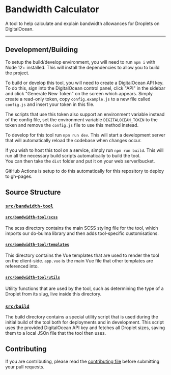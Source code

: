 # Bandwidth Calculator

A tool to help calculate and explain bandwidth allowances for Droplets on DigitalOcean.

---

## Development/Building

To setup the build/develop environment, you will need to run `npm i` with Node 12+ installed. This will install the
 dependencies to allow you to build the project.
 
To build or develop this tool, you will need to create a DigitalOcean API key. To do this, sign into the DigitalOcean
 control panel, click "API" in the sidebar and click "Generate New Token" on the screen which appears. Simply create a
 read-only token, copy `config.example.js` to a new file called `config.js` and insert your token in this file.

The scripts that use this token also support an environment variable instead of the config file, set the environment
 variable `DIGITALOCEAN_TOKEN` to the token and remove the `config.js` file to use this method instead.

To develop for this tool run `npm run dev`.
This will start a development server that will automatically reload the codebase when changes occur.

If you wish to host this tool on a service, simply run `npm run build`. This will run all the necessary build scripts
 automatically to build the tool.\
You can then take the `dist` folder and put it on your web server/bucket.

GitHub Actions is setup to do this automatically for this repository to deploy to gh-pages.

## Source Structure

### [`src/bandwidth-tool`](./src/bandwidth-tool)

#### [`src/bandwidth-tool/scss`](./src/bandwidth-tool/scss)

The scss directory contains the main SCSS styling file for the tool, which imports our do-bulma library and then adds
 tool-specific customisations.

#### [`src/bandwidth-tool/templates`](./src/bandwidth-tool/templates)

This directory contains the Vue templates that are used to render the tool on the client-side.
`app.vue` is the main Vue file that other templates are referenced into.

#### [`src/bandwidth-tool/utils`](./src/bandwidth-tool/utils)

Utility functions that are used by the tool, such as determining the type of a Droplet from its slug, live inside this
 directory.

### [`src/build`](./src/build)

The build directory contains a special utility script that is used during the initial build of the tool both for
 deployments and in development. This script uses the provided DigitalOcean API key and fetches all Droplet sizes,
 saving them to a local JSOn file that the tool then uses.

## Contributing

If you are contributing, please read the [contributing file](CONTRIBUTING.md) before submitting your pull requests.

